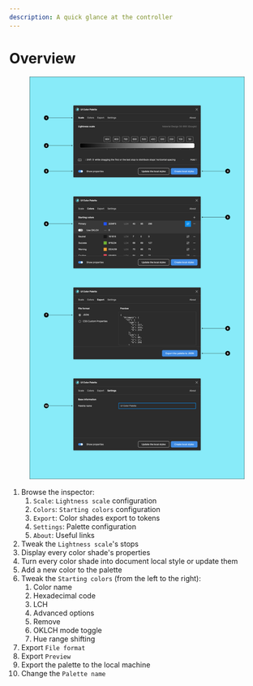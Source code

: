 ```yaml
---
description: A quick glance at the controller
---
```


# Overview

<figure><img src="../.gitbook/assets/edit_palette-overview" alt=""><figcaption></figcaption></figure>

1. Browse the inspector:
   1. `Scale`: `Lightness scale` configuration
   2. `Colors`: `Starting colors` configuration
   3. `Export`: Color shades export to tokens
   4. `Settings`: Palette configuration
   5. `About`: Useful links
2. Tweak the `Lightness scale`'s stops
3. Display every color shade's properties
4. Turn every color shade into document local style or update them
5. Add a new color to the palette
6. Tweak the `Starting colors` (from the left to the right):
   1. Color name
   2. Hexadecimal code
   3. LCH
   4. Advanced options
   5. Remove
   6. OKLCH mode toggle
   7. Hue range shifting
7. Export `File format`
8. Export `Preview`
9. Export the palette to the local machine
10. Change the `Palette name`
